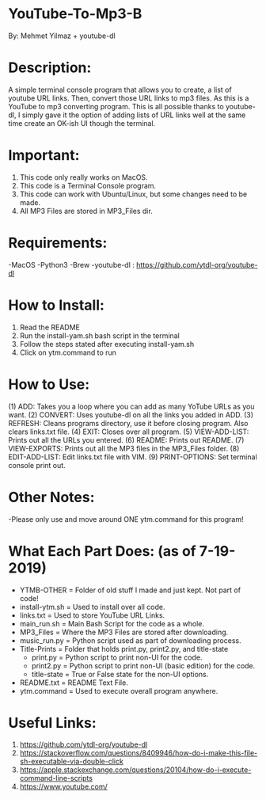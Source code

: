 # YouTube-To-Mp3-B
By: Mehmet Yilmaz + youtube-dl

# Description:
A simple terminal console program that allows you to create,
a list of youtube URL links. Then, convert those URL links
to mp3 files. As this is a YouTube to mp3 converting program.
This is all possible thanks to youtube-dl, I simply gave it
the option of adding lists of URL links well at the same time
create an OK-ish UI though the terminal.

# Important:
1) This code only really works on MacOS.
2) This code is a Terminal Console program.
3) This code can work with Ubuntu/Linux, but some
   changes need to be made.
4) All MP3 Files are stored in MP3_Files dir.

# Requirements:
  -MacOS
  -Python3
  -Brew
  -youtube-dl  :  https://github.com/ytdl-org/youtube-dl

# How to Install:
1) Read the README
2) Run the install-yam.sh bash script in the terminal
3) Follow the steps stated after executing install-yam.sh
4) Click on ytm.command to run

# How to Use:
(1) ADD:           Takes you a loop where you can add as many YoTube URLs as you want.
(2) CONVERT:       Uses youtube-dl on all the links you added in ADD.
(3) REFRESH:       Cleans programs directory, use it before closing program. Also clears links.txt file.
(4) EXIT:          Closes over all program.
(5) VIEW-ADD-LIST: Prints out all the URLs you entered.
(6) README:        Prints out README.
(7) VIEW-EXPORTS:  Prints out all the MP3 files in the MP3_Files folder.
(8) EDIT-ADD-LIST: Edit links.txt file with VIM.
(9) PRINT-OPTIONS: Set terminal console print out.

# Other Notes:
  -Please only use and move around ONE ytm.command for this program!

# What Each Part Does: (as of 7-19-2019)
- YTMB-OTHER      = Folder of old stuff I made and just kept. Not part of code!
- install-ytm.sh  = Used to install over all code.
- links.txt       = Used to store YouTube URL Links.
- main_run.sh     = Main Bash Script for the code as a whole.
- MP3_Files       = Where the MP3 Files are stored after downloading.
- music_run.py    = Python script used as part of downloading process.
- Title-Prints    = Folder that holds print.py, print2.py, and title-state
   - print.py        = Python script to print non-UI for the code.
   - print2.py       = Python script to print non-UI (basic edition) for the code.
   - title-state     = True or False state for the non-UI options.
- README.txt      = README Text File.
- ytm.command	 = Used to execute overall program anywhere.

# Useful Links:
1) https://github.com/ytdl-org/youtube-dl
2) https://stackoverflow.com/questions/8409946/how-do-i-make-this-file-sh-executable-via-double-click
3) https://apple.stackexchange.com/questions/20104/how-do-i-execute-command-line-scripts
4) https://www.youtube.com/
